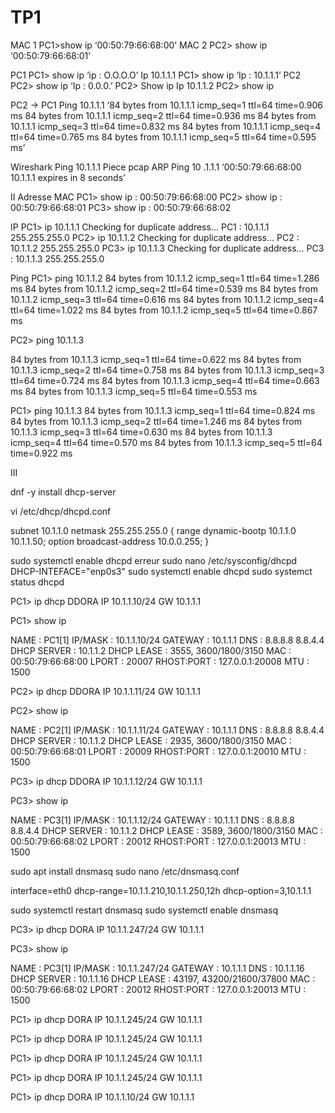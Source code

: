 # TP1

MAC 1
PC1>show ip
‘00:50:79:66:68:00’
MAC  2
PC2> show ip 
‘00:50:79:66:68:01’

PC1
PC1> show ip
‘ip : O.O.O.O’
Ip 10.1.1.1
PC1> show ip
‘Ip : 10.1.1.1’
PC2
PC2> show ip
‘Ip : 0.0.0.’
PC2> Show ip
Ip 10.1.1.2
PC2> show ip

PC2 -> PC1
Ping 10.1.1.1
‘84 bytes from 10.1.1.1 icmp_seq=1 ttl=64 time=0.906 ms
84 bytes from 10.1.1.1 icmp_seq=2 ttl=64 time=0.936 ms
84 bytes from 10.1.1.1 icmp_seq=3 ttl=64 time=0.832 ms
84 bytes from 10.1.1.1 icmp_seq=4 ttl=64 time=0.765 ms
84 bytes from 10.1.1.1 icmp_seq=5 ttl=64 time=0.595 ms’

Wireshark
Ping 10.1.1.1
Piece pcap
ARP 
Ping 10 .1.1.1
‘00:50:79:66:68:00  10.1.1.1 expires in 8 seconds’

II
Adresse MAC
PC1> show ip  : 00:50:79:66:68:00
PC2> show ip  : 00:50:79:66:68:01
PC3> show ip  : 00:50:79:66:68:02

IP
PC1> ip 10.1.1.1
Checking for duplicate address...
PC1 : 10.1.1.1 255.255.255.0
PC2> ip 10.1.1.2
Checking for duplicate address...
PC2 : 10.1.1.2 255.255.255.0
PC3> ip 10.1.1.3
Checking for duplicate address...
PC3 : 10.1.1.3 255.255.255.0

Ping 
PC1> ping 10.1.1.2
84 bytes from 10.1.1.2 icmp_seq=1 ttl=64 time=1.286 ms
84 bytes from 10.1.1.2 icmp_seq=2 ttl=64 time=0.539 ms
84 bytes from 10.1.1.2 icmp_seq=3 ttl=64 time=0.616 ms
84 bytes from 10.1.1.2 icmp_seq=4 ttl=64 time=1.022 ms
84 bytes from 10.1.1.2 icmp_seq=5 ttl=64 time=0.867 ms

PC2> ping 10.1.1.3

84 bytes from 10.1.1.3 icmp_seq=1 ttl=64 time=0.622 ms
84 bytes from 10.1.1.3 icmp_seq=2 ttl=64 time=0.758 ms
84 bytes from 10.1.1.3 icmp_seq=3 ttl=64 time=0.724 ms
84 bytes from 10.1.1.3 icmp_seq=4 ttl=64 time=0.663 ms
84 bytes from 10.1.1.3 icmp_seq=5 ttl=64 time=0.553 ms

PC1> ping 10.1.1.3
84 bytes from 10.1.1.3 icmp_seq=1 ttl=64 time=0.824 ms
84 bytes from 10.1.1.3 icmp_seq=2 ttl=64 time=1.246 ms
84 bytes from 10.1.1.3 icmp_seq=3 ttl=64 time=0.630 ms
84 bytes from 10.1.1.3 icmp_seq=4 ttl=64 time=0.570 ms
84 bytes from 10.1.1.3 icmp_seq=5 ttl=64 time=0.922 ms

III

dnf -y install dhcp-server

vi /etc/dhcp/dhcpd.conf

subnet 10.1.1.0 netmask 255.255.255.0 {
    range dynamic-bootp 10.1.1.0 10.1.1.50;
    option broadcast-address 10.0.0.255;
}

sudo systemctl enable dhcpd
erreur
sudo nano /etc/sysconfig/dhcpd
DHCP-INTEFACE="enp0s3"
sudo systemctl enable dhcpd
sudo systemct status dhcpd


PC1> ip dhcp
DDORA IP 10.1.1.10/24 GW 10.1.1.1

PC1> show ip

NAME        : PC1[1]
IP/MASK     : 10.1.1.10/24
GATEWAY     : 10.1.1.1
DNS         : 8.8.8.8  8.8.4.4
DHCP SERVER : 10.1.1.2
DHCP LEASE  : 3555, 3600/1800/3150
MAC         : 00:50:79:66:68:00
LPORT       : 20007
RHOST:PORT  : 127.0.0.1:20008
MTU         : 1500


PC2> ip dhcp
DDORA IP 10.1.1.11/24 GW 10.1.1.1

PC2> show ip

NAME        : PC2[1]
IP/MASK     : 10.1.1.11/24
GATEWAY     : 10.1.1.1
DNS         : 8.8.8.8  8.8.4.4
DHCP SERVER : 10.1.1.2
DHCP LEASE  : 2935, 3600/1800/3150
MAC         : 00:50:79:66:68:01
LPORT       : 20009
RHOST:PORT  : 127.0.0.1:20010
MTU         : 1500

PC3> ip dhcp
DDORA IP 10.1.1.12/24 GW 10.1.1.1


PC3> show ip

NAME        : PC3[1]
IP/MASK     : 10.1.1.12/24
GATEWAY     : 10.1.1.1
DNS         : 8.8.8.8  8.8.4.4
DHCP SERVER : 10.1.1.2
DHCP LEASE  : 3589, 3600/1800/3150
MAC         : 00:50:79:66:68:02
LPORT       : 20012
RHOST:PORT  : 127.0.0.1:20013
MTU         : 1500


sudo apt install dnsmasq
sudo nano /etc/dnsmasq.conf


interface=eth0 
dhcp-range=10.1.1.210,10.1.1.250,12h
dhcp-option=3,10.1.1.1

sudo systemctl restart dnsmasq
sudo systemctl enable dnsmasq


PC3> ip dhcp
DORA IP 10.1.1.247/24 GW 10.1.1.1

PC3> show ip

NAME        : PC3[1]
IP/MASK     : 10.1.1.247/24
GATEWAY     : 10.1.1.1
DNS         : 10.1.1.16
DHCP SERVER : 10.1.1.16
DHCP LEASE  : 43197, 43200/21600/37800
MAC         : 00:50:79:66:68:02
LPORT       : 20012
RHOST:PORT  : 127.0.0.1:20013
MTU         : 1500


PC1> ip dhcp
DORA IP 10.1.1.245/24 GW 10.1.1.1

PC1> ip dhcp
DORA IP 10.1.1.245/24 GW 10.1.1.1

PC1> ip dhcp
DORA IP 10.1.1.245/24 GW 10.1.1.1

PC1> ip dhcp
DORA IP 10.1.1.245/24 GW 10.1.1.1

PC1> ip dhcp
DORA IP 10.1.1.10/24 GW 10.1.1.1
